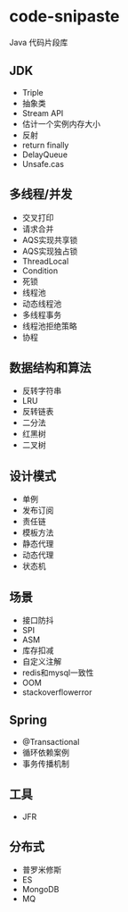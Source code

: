 # code-snipaste
Java 代码片段库

## JDK
- Triple
- 抽象类
- Stream API
- 估计一个实例内存大小
- 反射
- return finally
- DelayQueue
- Unsafe.cas
## 多线程/并发
- 交叉打印
- 请求合并
- AQS实现共享锁
- AQS实现独占锁
- ThreadLocal
- Condition
- 死锁
- 线程池
- 动态线程池
- 多线程事务
- 线程池拒绝策略
- 协程
## 数据结构和算法
- 反转字符串
- LRU
- 反转链表
- 二分法
- 红黑树
- 二叉树
## 设计模式
- 单例
- 发布订阅
- 责任链
- 模板方法
- 静态代理
- 动态代理
- 状态机
## 场景
- 接口防抖
- SPI
- ASM
- 库存扣减
- 自定义注解
- redis和mysql一致性
- OOM 
- stackoverflowerror
## Spring 
- @Transactional 
- 循环依赖案例
- 事务传播机制
## 工具
- JFR

## 分布式
- 普罗米修斯
- ES 
- MongoDB
- MQ